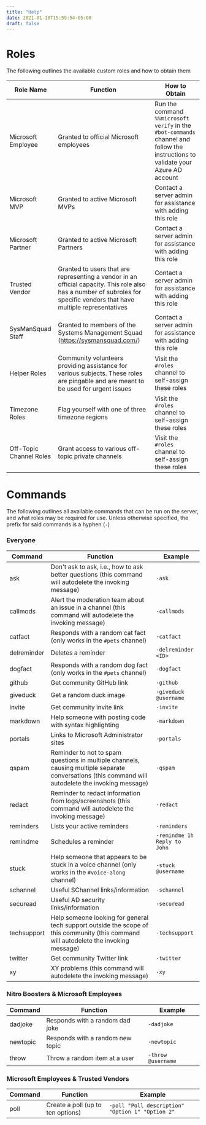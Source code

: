 ```yaml
---
title: "Help"
date: 2021-01-18T15:59:54-05:00
draft: false
---
```


# Roles

The following outlines the available custom roles and how to obtain them

Role Name|Function|How to Obtain
-|-|-
Microsoft Employee|Granted to official Microsoft employees|Run the command `%%microsoft verify` in the `#bot-commands` channel and follow the instructions to validate your Azure AD account
Microsoft MVP|Granted to active Microsoft MVPs|Contact a server admin for assistance with adding this role
Microsoft Partner|Granted to active Microsoft Partners|Contact a server admin for assistance with adding this role
Trusted Vendor|Granted to users that are representing a vendor in an official capacity. This role also has a number of subroles for specific vendors that have multiple representatives|Contact a server admin for assistance with adding this role
SysManSquad Staff|Granted to members of the Systems Management Squad (https://sysmansquad.com/)|Contact a server admin for assistance with adding this role
Helper Roles|Community volunteers providing assistance for various subjects. These roles are pingable and are meant to be used for urgent issues|Visit the `#roles` channel to self-assign these roles
Timezone Roles|Flag yourself with one of three timezone regions|Visit the `#roles` channel to self-assign these roles
Off-Topic Channel Roles|Grant access to various off-topic private channels|Visit the `#roles` channel to self-assign these roles

# Commands

The following outlines all available commands that can be run on the server, and what roles may be required for use. Unless otherwise specified, the prefix for said commands is a hyphen (`-`)

### Everyone

Command|Function|Example
-|-|-
ask|Don't ask to ask, i.e., how to ask better questions (this command will autodelete the invoking message)|`-ask`
callmods|Alert the moderation team about an issue in a channel (this command will autodelete the invoking message)|`-callmods`
catfact|Responds with a random cat fact (only works in the `#pets` channel)|`-catfact`
delreminder|Deletes a reminder|`-delreminder <ID>`
dogfact|Responds with a random dog fact (only works in the `#pets` channel)|`-dogfact`
github|Get community GitHub link|`-github`
giveduck|Get a random duck image|`-giveduck @username`
invite|Get community invite link|`-invite`
markdown|Help someone with posting code with syntax highlighting|`-markdown`
portals|Links to Microsoft Administrator sites|`-portals`
qspam|Reminder to not to spam questions in multiple channels, causing multiple separate conversations (this command will autodelete the invoking message)|`-qspam`
redact|Reminder to redact information from logs/screenshots (this command will autodelete the invoking message)|`-redact`
reminders|Lists your active reminders|`-reminders`
remindme|Schedules a reminder|`-remindme 1h Reply to John`
stuck|Help someone that appears to be stuck in a voice channel (only works in the `#voice-along` channel)|`-stuck @username`
schannel|Useful SChannel links/information|`-schannel`
securead|Useful AD security links/information|`-securead`
techsupport|Help someone looking for general tech support outside the scope of this community (this command will autodelete the invoking message)|`-techsupport`
twitter|Get community Twitter link|`-twitter`
xy|XY problems (this command will autodelete the invoking message)|`-xy`

### Nitro Boosters & Microsoft Employees

Command|Function|Example
-|-|-
dadjoke|Responds with a random dad joke|`-dadjoke`
newtopic|Responds with a random new topic|`-newtopic`
throw|Throw a random item at a user|`-throw @username`

### Microsoft Employees & Trusted Vendors

Command|Function|Example
-|-|-
poll|Create a poll (up to ten options)|`-poll "Poll description" "Option 1" "Option 2"`